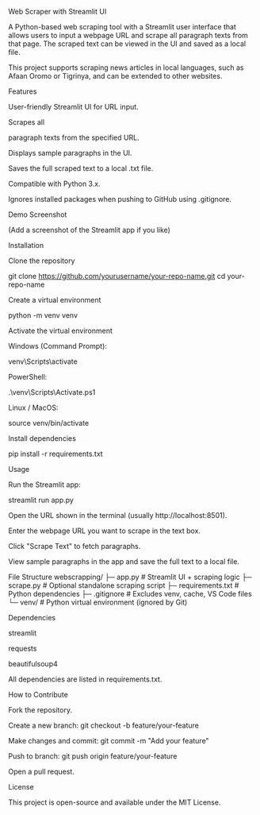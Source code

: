 Web Scraper with Streamlit UI

A Python-based web scraping tool with a Streamlit user interface that allows users to input a webpage URL and scrape all paragraph texts from that page. The scraped text can be viewed in the UI and saved as a local file.

This project supports scraping news articles in local languages, such as Afaan Oromo or Tigrinya, and can be extended to other websites.

Features

User-friendly Streamlit UI for URL input.

Scrapes all <p> paragraph texts from the specified URL.

Displays sample paragraphs in the UI.

Saves the full scraped text to a local .txt file.

Compatible with Python 3.x.

Ignores installed packages when pushing to GitHub using .gitignore.

Demo Screenshot

(Add a screenshot of the Streamlit app if you like)

Installation

Clone the repository

git clone https://github.com/yourusername/your-repo-name.git
cd your-repo-name


Create a virtual environment

python -m venv venv


Activate the virtual environment

Windows (Command Prompt):

venv\Scripts\activate


PowerShell:

.\venv\Scripts\Activate.ps1


Linux / MacOS:

source venv/bin/activate


Install dependencies

pip install -r requirements.txt

Usage

Run the Streamlit app:

streamlit run app.py


Open the URL shown in the terminal (usually http://localhost:8501).

Enter the webpage URL you want to scrape in the text box.

Click "Scrape Text" to fetch paragraphs.

View sample paragraphs in the app and save the full text to a local file.

File Structure
webscrapping/
├─ app.py                 # Streamlit UI + scraping logic
├─ scrape.py              # Optional standalone scraping script
├─ requirements.txt       # Python dependencies
├─ .gitignore             # Excludes venv, cache, VS Code files
└─ venv/                  # Python virtual environment (ignored by Git)

Dependencies

streamlit

requests

beautifulsoup4

All dependencies are listed in requirements.txt.

How to Contribute

Fork the repository.

Create a new branch: git checkout -b feature/your-feature

Make changes and commit: git commit -m "Add your feature"

Push to branch: git push origin feature/your-feature

Open a pull request.

License

This project is open-source and available under the MIT License.
